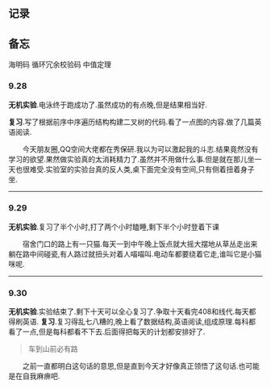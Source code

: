 
## 记录
## 备忘
海明码 循环冗余校验码 中值定理
### 9.28
**无机实验**.电泳终于跑成功了.虽然成功的有点晚,但是结果相当好.

**复习**.写了根据前序中序遍历结构构建二叉树的代码.看了一点图的内容.做了几篇英语阅读.

&emsp;&emsp;今天朋友圈,QQ空间大佬都在秀保研.我以为可以激起我的斗志.结果竟然没有学习的欲望.果然做实验真的太消耗精力了.虽然并不用做什么事.但是就在那儿坐一天也很难受.实验室的实验台真的反人类,桌下面完全没有空间,只有侧着扭着身子坐.

---

### 9.29
**无机实验**.复习了半个小时,打了两个小时瞌睡,剩下半个小时登着下课

&emsp;&emsp;宿舍门口的路上有一只猫.每天一到中午晚上饭点就大摇大摆地从草丛走出来躺在路中间碰瓷,有人路过就扭头对着人喵喵叫.电动车都要绕着它走,谁叫它是小猫咪呢.

---

### 9.30
**无机实验**.实验结束了.剩下十天可以全心复习了.争取十天看完408和线代.每天都得刷英语.
**复习**.复习得乱七八糟的,晚上看了数据结构,英语阅读,组成原理.每科都看了一点,但是每科都看不下去.后面得把每天的计划都安排好了.
> 车到山前必有路

&emsp;&emsp;之前一直都明白这句话的意思,但是直到今天才好像真正领悟了这句话.也可能是在自我麻痹吧.